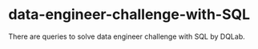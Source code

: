 # data-engineer-challenge-with-SQL
There are queries to solve data engineer challenge with SQL by DQLab.
